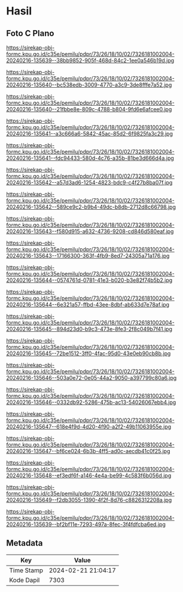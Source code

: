 # Hasil

## Foto C Plano

https://sirekap-obj-formc.kpu.go.id/c35e/pemilu/pdpr/73/26/18/10/02/7326181002004-20240216-135639--38bb9852-905f-468d-84c2-1ee0a546b19d.jpg

https://sirekap-obj-formc.kpu.go.id/c35e/pemilu/pdpr/73/26/18/10/02/7326181002004-20240216-135640--bc538edb-3009-4770-a3c9-3de8fffe7a52.jpg

https://sirekap-obj-formc.kpu.go.id/c35e/pemilu/pdpr/73/26/18/10/02/7326181002004-20240216-135640--21fbbe8e-809c-4788-b804-9fd6e6afcee0.jpg

https://sirekap-obj-formc.kpu.go.id/c35e/pemilu/pdpr/73/26/18/10/02/7326181002004-20240216-135641--a3c666a6-5842-45ac-85d2-6f9825fa3c29.jpg

https://sirekap-obj-formc.kpu.go.id/c35e/pemilu/pdpr/73/26/18/10/02/7326181002004-20240216-135641--fdc94433-580d-4c76-a35b-81be3d666d4a.jpg

https://sirekap-obj-formc.kpu.go.id/c35e/pemilu/pdpr/73/26/18/10/02/7326181002004-20240216-135642--a57d3ad6-1254-4823-bdc9-c4f27b8ba07f.jpg

https://sirekap-obj-formc.kpu.go.id/c35e/pemilu/pdpr/73/26/18/10/02/7326181002004-20240216-135642--589ce9c2-b9b4-49dc-b8db-2712d8c66798.jpg

https://sirekap-obj-formc.kpu.go.id/c35e/pemilu/pdpr/73/26/18/10/02/7326181002004-20240216-135643--f580d915-a632-4736-9208-cd846d580eaf.jpg

https://sirekap-obj-formc.kpu.go.id/c35e/pemilu/pdpr/73/26/18/10/02/7326181002004-20240216-135643--17166300-363f-4fb9-8ed7-24305a71a176.jpg

https://sirekap-obj-formc.kpu.go.id/c35e/pemilu/pdpr/73/26/18/10/02/7326181002004-20240216-135644--0574761d-0781-41e3-b020-b3e82f74b5b2.jpg

https://sirekap-obj-formc.kpu.go.id/c35e/pemilu/pdpr/73/26/18/10/02/7326181002004-20240216-135644--6e321a57-ffbd-43ee-8dbf-ab633d7e78af.jpg

https://sirekap-obj-formc.kpu.go.id/c35e/pemilu/pdpr/73/26/18/10/02/7326181002004-20240216-135645--894d23d0-b9c3-473e-8fe3-2f8c049b7f41.jpg

https://sirekap-obj-formc.kpu.go.id/c35e/pemilu/pdpr/73/26/18/10/02/7326181002004-20240216-135645--72be1512-3ff0-4fac-95d0-43e0eb90cb8b.jpg

https://sirekap-obj-formc.kpu.go.id/c35e/pemilu/pdpr/73/26/18/10/02/7326181002004-20240216-135646--503a0e72-0e05-44a2-9050-a397799c80a6.jpg

https://sirekap-obj-formc.kpu.go.id/c35e/pemilu/pdpr/73/26/18/10/02/7326181002004-20240216-135646--0332db92-5286-475b-ac13-54026067ebb4.jpg

https://sirekap-obj-formc.kpu.go.id/c35e/pemilu/pdpr/73/26/18/10/02/7326181002004-20240216-135647--618e4f9d-4d20-4f90-a2f2-49b11063955e.jpg

https://sirekap-obj-formc.kpu.go.id/c35e/pemilu/pdpr/73/26/18/10/02/7326181002004-20240216-135647--bf6ce024-6b3b-4ff5-ad0c-aecdb41c0f25.jpg

https://sirekap-obj-formc.kpu.go.id/c35e/pemilu/pdpr/73/26/18/10/02/7326181002004-20240216-135648--ef3edf6f-a146-4e4a-be99-4c583f6b056d.jpg

https://sirekap-obj-formc.kpu.go.id/c35e/pemilu/pdpr/73/26/18/10/02/7326181002004-20240216-135649--f2db3055-1390-4f2f-8d76-c8826312208a.jpg

https://sirekap-obj-formc.kpu.go.id/c35e/pemilu/pdpr/73/26/18/10/02/7326181002004-20240216-135639--bf2bf11e-7293-497a-8fec-3f4fdfcba6ed.jpg


## Metadata

| Key        | Value               |
| ---------- | ------------------- |
| Time Stamp | 2024-02-21 21:04:17 |
| Kode Dapil | 7303                |




